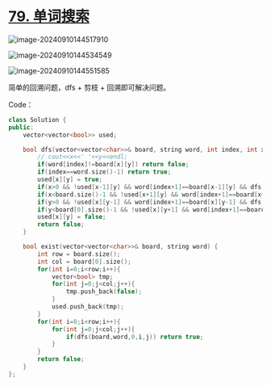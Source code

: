# [79. 单词搜索](https://leetcode.cn/problems/word-search/)

![image-20240910144517910](http://henry-typora.oss-cn-beijing.aliyuncs.com/img/image-20240910144517910.png)

![image-20240910144534549](http://henry-typora.oss-cn-beijing.aliyuncs.com/img/image-20240910144534549.png)

![image-20240910144551585](http://henry-typora.oss-cn-beijing.aliyuncs.com/img/image-20240910144551585.png)

简单的回溯问题，dfs + 剪枝 + 回溯即可解决问题。

Code：

```cpp
class Solution {
public:
    vector<vector<bool>> used;

    bool dfs(vector<vector<char>>& board, string word, int index, int x, int y){
        // cout<<x<<' '<<y<<endl;
        if(word[index]!=board[x][y]) return false;
        if(index==word.size()-1) return true;
        used[x][y] = true;
        if(x>0 && !used[x-1][y] && word[index+1]==board[x-1][y] && dfs(board, word, index+1, x-1, y)) return true;
        if(x<board.size()-1 && !used[x+1][y] && word[index+1]==board[x+1][y] && dfs(board, word, index+1, x+1, y)) return true;
        if(y>0 && !used[x][y-1] && word[index+1]==board[x][y-1] && dfs(board, word, index+1, x, y-1)) return true;
        if(y<board[0].size()-1 && !used[x][y+1] && word[index+1]==board[x][y+1] && dfs(board, word, index+1, x, y+1)) return true;
        used[x][y] = false;
        return false;
    }

    bool exist(vector<vector<char>>& board, string word) {
        int row = board.size();
        int col = board[0].size();
        for(int i=0;i<row;i++){
            vector<bool> tmp;
            for(int j=0;j<col;j++){
                tmp.push_back(false);
            }
            used.push_back(tmp);
        }
        for(int i=0;i<row;i++){
            for(int j=0;j<col;j++){
                if(dfs(board,word,0,i,j)) return true;
            }
        }
        return false;
    }
};
```

